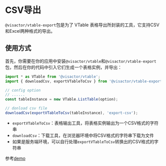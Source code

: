 # CSV导出

`@visactor/vtable-export`包是为了 VTable 表格导出所封装的工具，它支持CSV和Excel两种格式的导出。

## 使用方式
首先，你需要在你的应用中安装`@visactor/vtable`和`@visactor/vtable-export`包，然后在你的代码中引入它们生成一个表格实例，并导出：

```js
import * as VTable from '@visactor/vtable';
import { downloadCsv, exportVTableToCsv } from '@visactor/vtable-export';

// config option
// ......
const tableInstance = new VTable.ListTable(option);

// donload csv file
downloadCsv(exportVTableToCsv(tableInstance), 'export-csv');
```

* `exportVTableToCsv`：表格输出工具，将表格实例输出为一个CSV格式的字符串
* `downloadCsv`：下载工具，在浏览器环境中将CSV格式的字符串下载为文件
* 如果是服务端环境，可以自行处理`exportVTableToCsv`转换出的CSV格式的字符串

参考[demo](https://codesandbox.io/p/sandbox/react-vtable-wjrvpq)